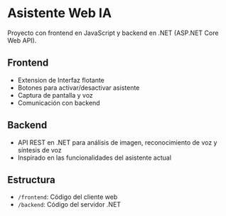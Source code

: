 # Asistente Web IA

Proyecto con frontend en JavaScript y backend en .NET (ASP.NET Core Web API).

## Frontend
- Extension de Interfaz flotante
- Botones para activar/desactivar asistente
- Captura de pantalla y voz
- Comunicación con backend

## Backend
- API REST en .NET para análisis de imagen, reconocimiento de voz y síntesis de voz
- Inspirado en las funcionalidades del asistente actual

## Estructura
- `/frontend`: Código del cliente web
- `/backend`: Código del servidor .NET
